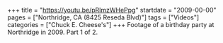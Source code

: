 +++
title = "https://youtu.be/pRlmzWHePpg"
startdate = "2009-00-00"
pages = ["Northridge, CA (8425 Reseda Blvd)"]
tags = ["Videos"]
categories = ["Chuck E. Cheese's"]
+++
Footage of a birthday party at Northridge in 2009. Part 1 of 2. 
